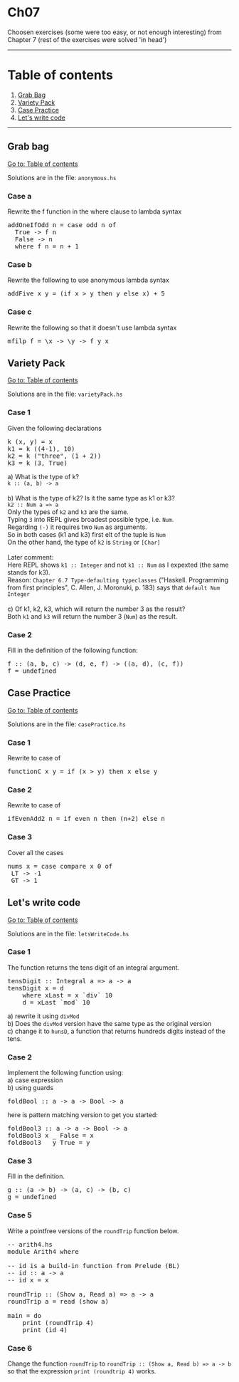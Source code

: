 # Ch07

Choosen exercises (some were too easy, or not enough interesting) from Chapter 7 (rest of the exercises were solved 'in head')

---

# Table of contents

1. [Grab Bag](#grab-bag)
2. [Variety Pack](#variety-pack)
3. [Case Practice](#case-practice)
4. [Let's write code](#lets-write-code)

---

## Grab bag

[Go to: Table of contents](#table-of-contents)

Solutions are in the file: `anonymous.hs`

### Case a

Rewrite the f function in the where clause to lambda syntax

<pre>
addOneIfOdd n = case odd n of
  True -> f n
  False -> n
  where f n = n + 1
</pre>

### Case b

Rewrite the following to use anonymous lambda syntax

<pre>
addFive x y = (if x > y then y else x) + 5
</pre>

### Case c

Rewrite the following so that it doesn't use lambda syntax

<pre>
mfilp f = \x -> \y -> f y x
</pre>

## Variety Pack

[Go to: Table of contents](#table-of-contents)

Solutions are in the file: `varietyPack.hs`

### Case 1

Given the following declarations

<pre>
k (x, y) = x
k1 = k ((4-1), 10)
k2 = k ("three", (1 + 2))
k3 = k (3, True)
</pre>

a) What is the type of k?<br>
`k :: (a, b) -> a`<br>
<br>
b) What is the type of k2? Is it the same type as k1 or k3?<br>
`k2 :: Num a => a`<br>
Only the types of `k2` and `k3` are the same.<br>
Typing `3` into REPL gives broadest possible type, i.e. `Num`.<br>
Regarding `(-)` it requires two `Num` as arguments.<br>
So in both cases (k1 and k3) first elt of the tuple is `Num`<br>
On the other hand, the type of `k2` is `String` or `[Char]`<br>
<br>
Later comment:<br>
Here REPL shows `k1 :: Integer` and not `k1 :: Num` as I expexted (the same stands for k3).<br>
Reason: `Chapter 6.7 Type-defaulting typeclasses` ("Haskell. Programming from first principles", C. Allen, J. Moronuki, p. 183) says that `default Num Integer`<br>
<br>
c) Of k1, k2, k3, which will return the number 3 as the result?<br>
Both `k1` and `k3` will return the number 3 (`Num`) as the result.<br>

### Case 2

Fill in the definition of the following function:

<pre>
f :: (a, b, c) -> (d, e, f) -> ((a, d), (c, f))
f = undefined
</pre>

## Case Practice

[Go to: Table of contents](#table-of-contents)

Solutions are in the file: `casePractice.hs`

### Case 1

Rewrite to case of

<pre>
functionC x y = if (x > y) then x else y
</pre>

### Case 2

Rewrite to case of

<pre>
ifEvenAdd2 n = if even n then (n+2) else n
</pre>

### Case 3

Cover all the cases

<pre>
nums x = case compare x 0 of
 LT -> -1
 GT -> 1
</pre>

## Let's write code

[Go to: Table of contents](#table-of-contents)

Solutions are in the file: `letsWriteCode.hs`

### Case 1

The function returns the tens digit of an integral argument.

<pre>
tensDigit :: Integral a => a -> a
tensDigit x = d
    where xLast = x `div` 10
    d = xLast `mod` 10
</pre>

a) rewrite it using `divMod`<br>
b) Does the `divMod` version have the same type as the original version<br>
c) change it to `hunsD`, a function that returns hundreds digits instead of the tens.<br>

### Case 2

Implement the following function using:<br>
a) case expression<br>
b) using guards<br>

<pre>
foldBool :: a -> a -> Bool -> a
</pre>

here is pattern matching version to get you started:

<pre>
foldBool3 :: a -> a -> Bool -> a
foldBool3 x _ False = x
foldBool3 _ y True = y
</pre>

### Case 3

Fill in the definition.

<pre>
g :: (a -> b) -> (a, c) -> (b, c)
g = undefined
</pre>

### Case 5

Write a pointfree versions of the `roundTrip` function below.

<pre>
-- arith4.hs
module Arith4 where

-- id is a build-in function from Prelude (BL)
-- id :: a -> a
-- id x = x

roundTrip :: (Show a, Read a) => a -> a
roundTrip a = read (show a)

main = do
    print (roundTrip 4)
	print (id 4)
</pre>

### Case 6

Change the function `roundTrip` to `roundTrip :: (Show a, Read b) => a -> b` so that the expression `print (roundtrip 4)` works.
